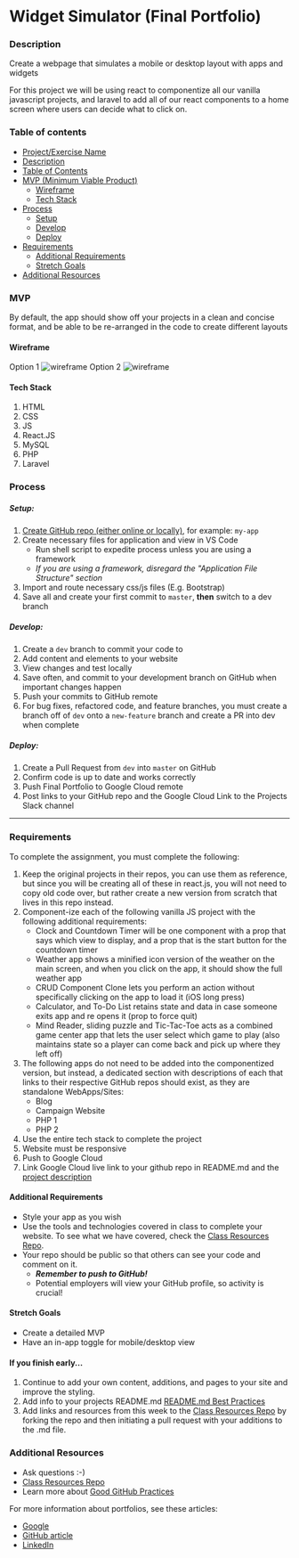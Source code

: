 # Widget Simulator (Final Portfolio)

### Description

Create a webpage that simulates a mobile or desktop layout with apps and widgets

For this project we will be using react to componentize all our vanilla javascript projects, and laravel to add all of our react components to a home screen where users can decide what to click on.

### Table of contents

<!--ts-->

- [Project/Exercise Name](<#Phone-Simulator-(Final-Portfolio)>)
- [Description](#Description)
- [Table of Contents](#table-of-contents)
- [MVP (Minimum Viable Product)](#MVP)
  - [Wireframe](#Wireframe)
  - [Tech Stack](#Tech-Stack)
- [Process](#process)
  - [Setup](#Setup)
  - [Develop](#Develop)
  - [Deploy](#Deploy)
- [Requirements](#Requirements)
  - [Additional Requirements](#Additional-Requirements)
  - [Stretch Goals](#Stretch-Goals)
- [Additional Resources](#Additional-Resources)
  <!--te-->

### MVP

By default, the app should show off your projects in a clean and concise format, and be able to be re-arranged in the code to create different layouts

#### Wireframe

Option 1
![wireframe](../wireframes/mobile-widgets.png)
Option 2
![wireframe](../wireframes/desktop-widgets.png)

#### Tech Stack

1. HTML
2. CSS
3. JS
4. React.JS
5. MySQL
6. PHP
7. Laravel

### Process

##### Setup:

1. [Create GitHub repo (either online or locally)](../git-instructions.md), for example: `my-app`
2. Create necessary files for application and view in VS Code
   - Run shell script to expedite process unless you are using a framework
   - _If you are using a framework, disregard the "Application File Structure" section_
3. Import and route necessary css/js files (E.g. Bootstrap)
4. Save all and create your first commit to `master`, **then** switch to a dev branch

##### Develop:

1. Create a `dev` branch to commit your code to
2. Add content and elements to your website
3. View changes and test locally
4. Save often, and commit to your development branch on GitHub when important changes happen
5. Push your commits to GitHub remote
6. For bug fixes, refactored code, and feature branches, you must create a branch off of `dev` onto a `new-feature` branch and create a PR into dev when complete

##### Deploy:

1. Create a Pull Request from `dev` into `master` on GitHub
2. Confirm code is up to date and works correctly
3. Push Final Portfolio to Google Cloud remote
4. Post links to your GitHub repo and the Google Cloud Link to the Projects Slack channel

---

### Requirements

To complete the assignment, you must complete the following:

1. Keep the original projects in their repos, you can use them as reference, but since you will be creating all of these in react.js, you will not need to copy old code over, but rather create a new version from scratch that lives in this repo instead.
2. Component-ize each of the following vanilla JS project with the following additional requirements:
   - Clock and Countdown Timer will be one component with a prop that says which view to display, and a prop that is the start button for the countdown timer
   - Weather app shows a minified icon version of the weather on the main screen, and when you click on the app, it should show the full weather app
   - CRUD Component Clone lets you perform an action without specifically clicking on the app to load it (iOS long press)
   - Calculator, and To-Do List retains state and data in case someone exits app and re opens it (prop to force quit)
   - Mind Reader, sliding puzzle and Tic-Tac-Toe acts as a combined game center app that lets the user select which game to play (also maintains state so a player can come back and pick up where they left off)
3. The following apps do not need to be added into the componentized version, but instead, a dedicated section with descriptions of each that links to their respective GitHub repos should exist, as they are standalone WebApps/Sites:
   - Blog
   - Campaign Website
   - PHP 1
   - PHP 2
4. Use the entire tech stack to complete the project
5. Website must be responsive
6. Push to Google Cloud
7. Link Google Cloud live link to your github repo in README.md and the [project description](https://stackoverflow.com/questions/7757751/how-do-you-change-a-repository-description-on-github)

#### Additional Requirements

- Style your app as you wish
- Use the tools and technologies covered in class to complete your website. To see what we have covered, check the [Class Resources Repo](https://github.com/bootcamp-students/Resources).
- Your repo should be public so that others can see your code and comment on it.
  - _**Remember to push to GitHub!**_
  - Potential employers will view your GitHub profile, so activity is crucial!

#### Stretch Goals

- Create a detailed MVP
- Have an in-app toggle for mobile/desktop view

#### If you finish early...

1. Continue to add your own content, additions, and pages to your site and improve the styling.
2. Add info to your projects README.md [README.md Best Practices](https://gist.github.com/PurpleBooth/109311bb0361f32d87a2)
3. Add links and resources from this week to the [Class Resources Repo](https://github.com/bootcamp-students/Resources) by forking the repo and then initiating a pull request with your additions to the .md file.

### Additional Resources

- Ask questions :-)
- [Class Resources Repo](https://github.com/bootcamp-students/Resources)
- Learn more about [Good GitHub Practices](https://guides.github.com)

For more information about portfolios, see these articles:

- [Google](https://www.google.com/search?q=developer+portfolio&oq=developer+portfolio&aqs=chrome..69i57j0l5.3263j1j7&sourceid=chrome&ie=UTF-8)
- [GitHub article](https://techbeacon.com/app-dev-testing/what-do-job-seeking-developers-need-their-github)
- [LinkedIn](https://medium.com/@samanthaming/tips-to-optimize-your-linkedin-profile-for-developers-77777c1e2c2e)
